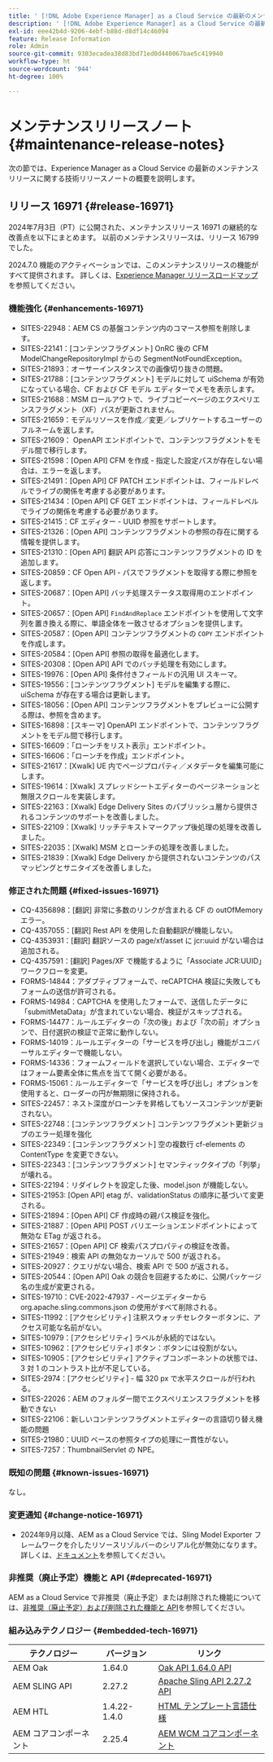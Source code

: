 ```yaml
---
title: ' [!DNL Adobe Experience Manager] as a Cloud Service の最新のメンテナンスリリースノート'
description: ' [!DNL Adobe Experience Manager] as a Cloud Service の最新のメンテナンスリリースノート'
exl-id: eee42b4d-9206-4ebf-b88d-d8df14c46094
feature: Release Information
role: Admin
source-git-commit: 9303ecadea38d83bd71ed0d440067bae5c419940
workflow-type: ht
source-wordcount: '944'
ht-degree: 100%

---
```


# メンテナンスリリースノート {#maintenance-release-notes}

次の節では、Experience Manager as a Cloud Service の最新のメンテナンスリリースに関する技術リリースノートの概要を説明します。

## リリース 16971 {#release-16971}

2024年7月3日（PT）に公開された、メンテナンスリリース 16971 の継続的な改善点を以下にまとめます。 以前のメンテナンスリリースは、リリース 16799 でした。

2024.7.0 機能のアクティベーションでは、このメンテナンスリリースの機能がすべて提供されます。 詳しくは、[Experience Manager リリースロードマップ](https://experienceleague.adobe.com/ja/docs/experience-manager-release-information/aem-release-updates/update-releases-roadmap)を参照してください。

### 機能強化 {#enhancements-16971}

* SITES-22948：AEM CS の基盤コンテンツ内のコマース参照を削除します。
* SITES-22141：[コンテンツフラグメント] OnRC 後の CFM ModelChangeRepositoryImpl からの SegmentNotFoundException。
* SITES-21893：オーサーインスタンスでの画像切り抜きの問題。
* SITES-21788：[コンテンツフラグメント] モデルに対して uiSchema が有効になっている場合、CF および CF モデル エディターでメモを表示します。
* SITES-21688：MSM ロールアウトで、ライブコピーページのエクスペリエンスフラグメント（XF）パスが更新されません。
* SITES-21659：モデルリソースを作成／変更／レプリケートするユーザーのフルネームを返します。
* SITES-21609： OpenAPI エンドポイントで、コンテンツフラグメントをモデル間で移行します。
* SITES-21598：[Open API] CFM を作成 - 指定した設定パスが存在しない場合は、エラーを返します。
* SITES-21491：[Open API] CF PATCH エンドポイントは、フィールドレベルでライブの関係を考慮する必要があります。
* SITES-21434：[Open API] CF GET エンドポイントは、フィールドレベルでライブの関係を考慮する必要があります。
* SITES-21415：CF エディター - UUID 参照をサポートします。
* SITES-21326：[Open API] コンテンツフラグメントの参照の存在に関する情報を提供します。
* SITES-21310：[Open API] 翻訳 API 応答にコンテンツフラグメントの ID を追加します。
* SITES-20859：CF Open API - パスでフラグメントを取得する際に参照を返します。
* SITES-20687：[Open API] バッチ処理ステータス取得用のエンドポイント。
* SITES-20657：[Open API] `FindAndReplace` エンドポイントを使用して文字列を置き換える際に、単語全体を一致させるオプションを提供します。
* SITES-20587：[Open API] コンテンツフラグメントの `COPY` エンドポイントを作成します。
* SITES-20584：[Open API] 参照の取得を最適化します。
* SITES-20308：[Open API] API でのバッチ処理を有効にします。
* SITES-19976：[Open API] 条件付きフィールドの汎用 UI スキーマ。
* SITES-19556：[コンテンツフラグメント] モデルを編集する際に、uiSchema が存在する場合は更新します。
* SITES-18056：[Open API] コンテンツフラグメントをプレビューに公開する際は、参照を含めます。
* SITES-16898：[スキーマ] OpenAPI エンドポイントで、コンテンツフラグメントをモデル間で移行します。
* SITES-16609：「ローンチをリスト表示」エンドポイント。
* SITES-16606：「ローンチを作成」エンドポイント。
* SITES-21617：[Xwalk] UE 内でページプロパティ／メタデータを編集可能にします。
* SITES-19614：[Xwalk] スプレッドシートエディターのページネーションと無限スクロールを実装します。
* SITES-22163：[Xwalk] Edge Delivery Sites のパブリッシュ層から提供されるコンテンツのサポートを改善しました。
* SITES-22109：[Xwalk] リッチテキストマークアップ後処理の処理を改善しました。
* SITES-22035：[Xwalk] MSM とローンチの処理を改善しました。
* SITES-21839：[Xwalk] Edge Delivery から提供されないコンテンツのパスマッピングとサニタイズを改善しました。

### 修正された問題 {#fixed-issues-16971}

* CQ-4356898：[翻訳] 非常に多数のリンクが含まれる CF の outOfMemory エラー。
* CQ-4357055：[翻訳] Rest API を使用した自動翻訳が機能しない。
* CQ-4353931：[翻訳] 翻訳ソースの page/xf/asset に jcr:uuid がない場合は追加される。
* CQ-4357591：[翻訳] Pages/XF で機能するように「Associate JCR:UUID」ワークフローを変更。
* FORMS-14844：アダプティブフォームで、reCAPTCHA 検証に失敗してもフォームの送信が許可される。
* FORMS-14984：CAPTCHA を使用したフォームで、送信したデータに「submitMetaData」が含まれていない場合、検証がスキップされる。
* FORMS-14477：ルールエディターの「次の後」および「次の前」オプションで、日付選択の検証で正常に動作しない。
* FORMS-14019：ルールエディターの「サービスを呼び出し」機能がユニバーサルエディターで機能しない。
* FORMS-14336：フォームフィールドを選択していない場合、エディターではフォーム要素全体に焦点を当てて開く必要がある。
* FORMS-15061：ルールエディターで「サービスを呼び出し」オプションを使用すると、ローダーの円が無期限に保持される。
* SITES-22457：ネスト深度がローンチを昇格してもソースコンテンツが更新されない。
* SITES-22748：[コンテンツフラグメント] コンテンツフラグメント更新ジョブのエラー処理を強化
* SITES-22349：[コンテンツフラグメント] 空の複数行 cf-elements の ContentType を変更できない。
* SITES-22343：[コンテンツフラグメント] セマンティックタイプの「列挙」が壊れる。
* SITES-22194：リダイレクトを設定した後、model.json が機能しない。
* SITES-21953: [Open API] etag が、validationStatus の順序に基づいて変更される。
* SITES-21894：[Open API] CF 作成時の親パス検証を強化。
* SITES-21887：[Open API] POST バリエーションエンドポイントによって無効な ETag が返される。
* SITES-21657：[Open API] CF 検索パスプロパティの検証を改善。
* SITES-21949：検索 API の無効なカーソルで 500 が返される。
* SITES-20927：クエリがない場合、検索 API で 500 が返される。
* SITES-20544：[Open API] Oak の競合を回避するために、公開パッケージ名の生成が変更される。
* SITES-19710：CVE-2022-47937 - ページエディターから org.apache.sling.commons.json の使用がすべて削除される。
* SITES-11992：[アクセシビリティ] 注釈スウォッチセレクターボタンに、アクセス可能な名前がない。
* SITES-10979：[アクセシビリティ] ラベルが永続的ではない。
* SITES-10962：[アクセシビリティ] ボタン：ボタンには役割がない。
* SITES-10905：[アクセシビリティ] アクティブコンポーネントの状態では、3 対 1 のコントラスト比が不足している。
* SITES-2974：[アクセシビリティ]  - 幅 320 px で水平スクロールが行われる。
* SITES-22026：AEM のフォルダー間でエクスペリエンスフラグメントを移動できない
* SITES-22106：新しいコンテンツフラグメントエディターの言語切り替え機能の問題
* SITES-21980：UUID ベースの参照タイプの処理に一貫性がない。
* SITES-7257：ThumbnailServlet の NPE。

### 既知の問題 {#known-issues-16971}

なし。

### 変更通知 {#change-notice-16971}

* 2024年9月以降、AEM as a Cloud Service では、Sling Model Exporter フレームワークを介したリソースリゾルバーのシリアル化が無効になります。 詳しくは、[ドキュメント](/help/implementing/developing/hybrid/disallow-the-serialization-of-resourceresolvers-via-sling-model-exporter.md)を参照してください。

### 非推奨（廃止予定）機能と API {#deprecated-16971}

AEM as a Cloud Service で非推奨（廃止予定）または削除された機能については、[非推奨（廃止予定）および削除された機能と API](/help/release-notes/deprecated-removed-features.md)を参照してください。

### 組み込みテクノロジー {#embedded-tech-16971}

| テクノロジー | バージョン | リンク |
|---|---|---|
| AEM Oak | 1.64.0 | [Oak API 1.64.0 API](https://www.javadoc.io/doc/org.apache.jackrabbit/oak-api/1.64.0/index.html) |
| AEM SLING API | 2.27.2 | [Apache Sling API 2.27.2 API](https://www.javadoc.io/doc/org.apache.sling/org.apache.sling.api/latest/index.html) |
| AEM HTL | 1.4.22-1.4.0 | [HTML テンプレート言語仕様](https://github.com/adobe/htl-spec) |
| AEM コアコンポーネント | 2.25.4 | [AEM WCM コアコンポーネント](https://github.com/adobe/aem-core-wcm-components) |
